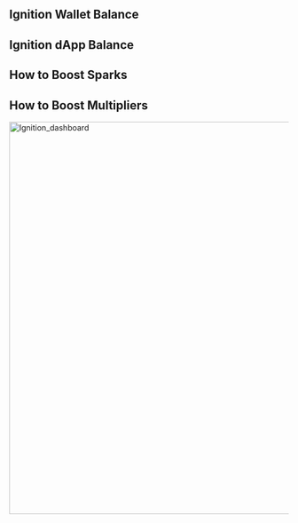 


## Ignition Wallet Balance


## Ignition dApp Balance 


## How to Boost Sparks


## How to Boost Multipliers



<img width="707" alt="Ignition_dashboard" src="https://github.com/user-attachments/assets/2cf8b2fa-89da-49f2-b9ac-982636095dfa">
